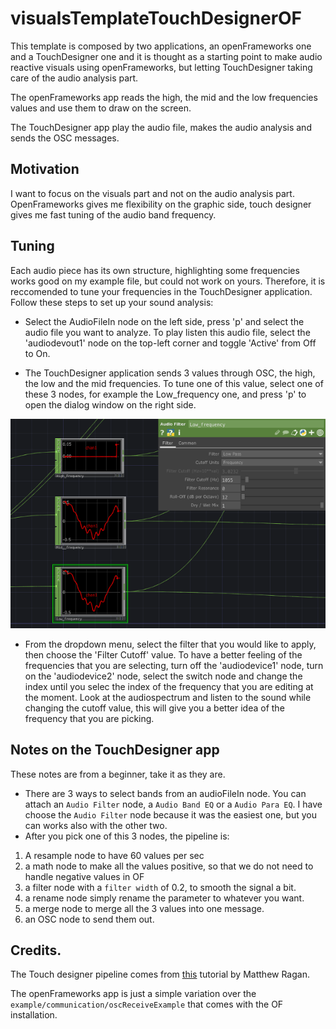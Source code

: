 # visualsTemplateTouchDesignerOF

This template is composed by two applications, an openFrameworks one and a TouchDesigner one and it is thought as a starting point to make audio reactive visuals using openFrameworks, but letting TouchDesigner taking care of the audio analysis part.

The openFrameworks app reads the high, the mid and the low frequencies values and use them to draw on the screen.

The TouchDesigner app play the audio file, makes the audio analysis and sends the OSC messages.

## Motivation
I want to focus on the visuals part and not on the audio analysis part. OpenFrameworks gives me flexibility on the graphic side, touch designer gives me fast tuning of the audio band frequency.

## Tuning

Each audio piece has its own structure, highlighting some frequencies works good on my example file, but could not work on yours. Therefore, it is reccomended to tune your frequencies in the TouchDesigner application. Follow these steps to set up your sound analysis:

- Select the AudioFileIn node on the left side, press 'p' and select the audio file you want to analyze. To play listen this audio file, select the 'audiodevout1' node on the top-left corner and toggle 'Active' from Off to On.

- The TouchDesigner application sends 3 values through OSC, the high, the low and the mid frequencies. To tune one of this value, select one of these 3  nodes, for example the Low_frequency one, and press 'p' to open the dialog window on the right side.

![band](img/freq.png)

- From the dropdown menu, select the filter that you would like to apply, then choose the 'Filter Cutoff' value. To have a better feeling of the frequencies that you are selecting, turn off the 'audiodevice1' node, turn on the 'audiodevice2' node, select the switch node and change the index until you selec the index of the frequency that you are editing at the moment. Look at the audiospectrum and listen to the sound while changing the cutoff value, this will give you a better idea of the frequency that you are picking.

## Notes on the TouchDesigner app
These notes are from a beginner, take it as they are.

- There are 3 ways to select bands from an audioFileIn node. You can attach an `Audio Filter` node, a `Audio Band EQ` or a `Audio Para EQ`. I have choose the `Audio Filter` node because it was the easiest one, but you can works also with the other two.
- After you pick one of this 3 nodes, the pipeline is:
1) A resample node to have 60 values per sec
2) a math node to make all the values positive, so that we do not need to handle negative values in OF
3) a filter node with a `filter width` of 0.2, to smooth the signal a bit.
4) a rename node simply rename the parameter to whatever you want.
5) a merge node to merge all the 3 values into one message.
6) an OSC node to send them out.

## Credits.

The Touch designer pipeline comes from [this](https://www.youtube.com/watch?v=K7fRKMCBnd0) tutorial by Matthew Ragan.

The openFrameworks app is just a simple variation over the `example/communication/oscReceiveExample` that comes with the OF installation.
